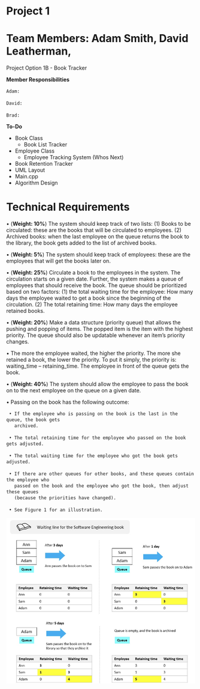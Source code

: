 # Project 1
# Team Members: Adam Smith, David Leatherman, 
Project Option 1B - Book Tracker

**Member Responsibilities**

	Adam: 
	
	David:
	
	Brad:
	
**To-Do**

- Book Class
	* Book List Tracker
- Employee Class
	* Employee Tracking System (Whos Next)
- Book Retention Tracker
- UML Layout
- Main.cpp
- Algorithm Design



# Technical Requirements

• (**Weight: 10%**) The system should keep track of two lists: (1) Books to be circulated: these are
the books that will be circulated to employees. (2) Archived books: when the last employee on
the queue returns the book to the library, the book gets added to the list of archived books.

• (**Weight: 5%**) The system should keep track of employees: these are the employees that will get
the books later on.

• (**Weight: 25%**) Circulate a book to the employees in the system. The circulation starts on a given
date. Further, the system makes a queue of employees that should receive the book. The queue
should be prioritized based on two factors: (1) the total waiting time for the employee: How
many days the employee waited to get a book since the beginning of the circulation. (2) The
total retaining time: How many days the employee retained books.

• (**Weight: 20%**) Make a data structure (priority queue) that allows the pushing and popping of
items. The popped item is the item with the highest priority. The queue should also be
updatable whenever an item’s priority changes.

• The more the employee waited, the higher the priority. The more she retained a book, the lower
the priority. To put it simply, the priority is: waiting_time – retaining_time.
The employee in front of the queue gets the book.

• (**Weight: 40%**) The system should allow the employee to pass the book on to the next employee
on the queue on a given date.

• Passing on the book has the following outcome:

     • If the employee who is passing on the book is the last in the queue, the book gets
       archived.
       
     • The total retaining time for the employee who passed on the book gets adjusted.
     
     • The total waiting time for the employee who got the book gets adjusted.
     
     • If there are other queues for other books, and these queues contain the employee who
       passed on the book and the employee who got the book, then adjust these queues
       (because the priorities have changed).
       
     • See Figure 1 for an illustration.
     
     
![alt text](https://github.com/RedGrinGrumbler/cs303-project1/blob/master/fullsizeoutput_521.jpeg)
     
     
